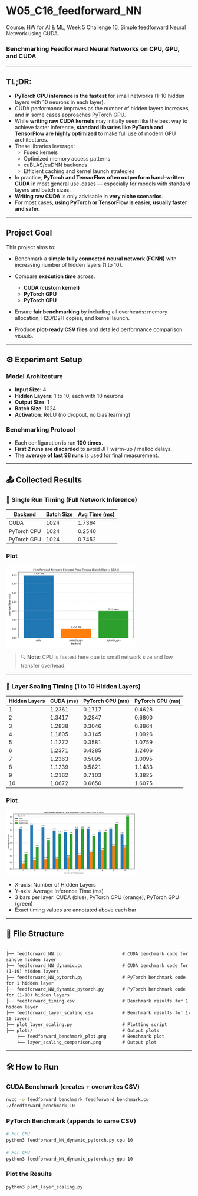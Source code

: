 # W05_C16_feedforward_NN
Course: HW for AI &amp; ML, Week 5 Challenge 16, Simple feedforward Neural Network using CUDA.


### Benchmarking Feedforward Neural Networks on CPU, GPU, and CUDA

---

## TL;DR:

* **PyTorch CPU inference is the fastest** for small networks (1–10 hidden layers with 10 neurons in each layer).
* CUDA performance improves as the number of hidden layers increases, and in some cases approaches PyTorch GPU.
* While **writing raw CUDA kernels** may initially seem like the best way to achieve faster inference, **standard libraries like PyTorch and TensorFlow are highly optimized** to make full use of modern GPU architectures.
* These libraries leverage:
  * Fused kernels
  * Optimized memory access patterns
  * cuBLAS/cuDNN backends
  * Efficient caching and kernel launch strategies
* In practice, **PyTorch and TensorFlow often outperform hand-written CUDA** in most general use-cases — especially for models with standard layers and batch sizes.
* **Writing raw CUDA** is only advisable in **very niche scenarios**.
* For most cases, **using PyTorch or TensorFlow is easier, usually faster and safer.**

---

## Project Goal

This project aims to:

* Benchmark a **simple fully connected neural network (FCNN)** with increasing number of hidden layers (1 to 10).
* Compare **execution time** across:

  * **CUDA (custom kernel)**
  * **PyTorch GPU**
  * **PyTorch CPU**
* Ensure **fair benchmarking** by including all overheads: memory allocation, H2D/D2H copies, and kernel launch.
* Produce **plot-ready CSV files** and detailed performance comparison visuals.

---

## ⚙️ Experiment Setup

### Model Architecture

* **Input Size**: 4
* **Hidden Layers**: 1 to 10, each with 10 neurons
* **Output Size**: 1
* **Batch Size**: 1024
* **Activation**: ReLU (no dropout, no bias learning)

### Benchmarking Protocol

* Each configuration is run **100 times**.
* **First 2 runs are discarded** to avoid JIT warm-up / malloc delays.
* The **average of last 98 runs** is used for final measurement.

---

## 📤 Collected Results

### 🔹 Single Run Timing (Full Network Inference)

| Backend     | Batch Size | Avg Time (ms) |
| ----------- | ---------- | ------------- |
| CUDA        | 1024       | 1.7364        |
| PyTorch CPU | 1024       | 0.2540        |
| PyTorch GPU | 1024       | 0.7452        |

### Plot
<div style="text-align: left;">
    <img src="plots/feedforward_benchmark_plot.png" alt="Benchmark Plot" style="max-width: 70%; height: auto;">
</div>


> 🔍 **Note**: CPU is fastest here due to small network size and low transfer overhead.

---

### 🔹 Layer Scaling Timing (1 to 10 Hidden Layers)

| Hidden Layers | CUDA (ms) | PyTorch CPU (ms) | PyTorch GPU (ms) |
| ------------- | --------- | ---------------- | ---------------- |
| 1             | 1.2361    | 0.1717           | 0.4628           |
| 2             | 1.3417    | 0.2847           | 0.6800           |
| 3             | 1.2838    | 0.3046           | 0.8864           |
| 4             | 1.1805    | 0.3145           | 1.0926           |
| 5             | 1.1272    | 0.3581           | 1.0759           |
| 6             | 1.2371    | 0.4285           | 1.2406           |
| 7             | 1.2363    | 0.5095           | 1.0095           |
| 8             | 1.1239    | 0.5821           | 1.1433           |
| 9             | 1.2162    | 0.7103           | 1.3825           |
| 10            | 1.0672    | 0.6650           | 1.6075           |


### Plot

<div style="text-align: left;">
    <img src="plots/layer_scaling_comparison.png" alt="Benchmark Plot" style="max-width: 70%; height: auto;">
</div>

* X-axis: Number of Hidden Layers
* Y-axis: Average Inference Time (ms)
* 3 bars per layer: CUDA (blue), PyTorch CPU (orange), PyTorch GPU (green)
* Exact timing values are annotated above each bar


---

## 📂 File Structure

```
.
├── feedforward_NN.cu                       # CUDA benchmark code for single hidden layer
├── feedforward_NN_dynamic.cu               # CUDA benchmark code for (1-10) hidden layers
├── feedforward_NN_pytorch.py               # PyTorch benchmark code for 1 hidden layer
├── feedforward_NN_dynamic_pytorch.py       # PyTorch benchmark code for (1-10) hidden layers
├── feedforward_timing.csv                  # Benchmark results for 1 hidden layer
├── feedforward_layer_scaling.csv           # Benchmark results for 1-10 layers
├── plot_layer_scaling.py                   # Plotting script
├── plots/                                  # Output plots
    ├── feedforward_benchmark_plot.png      # Benchmark plot
    └── layer_scaling_comparison.png        # Output plot
```

---

## 🛠 How to Run

### CUDA Benchmark (creates + overwrites CSV)

```bash
nvcc -o feedforward_benchmark feedforward_benchmark.cu
./feedforward_benchmark 10
```

### PyTorch Benchmark (appends to same CSV)

```bash
# For CPU
python3 feedforward_NN_dynamic_pytorch.py cpu 10

# For GPU
python3 feedforward_NN_dynamic_pytorch.py gpu 10
```

### Plot the Results

```bash
python3 plot_layer_scaling.py
```
